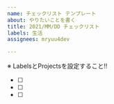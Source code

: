 ```yaml
---
name: チェックリスト テンプレート
about: やりたいことを書く
title: 2021/MM/DD チェックリスト
labels: 生活
assignees: mryuu4dev

---
```


※ LabelsとProjectsを設定すること!!

- [ ] 
- [ ] 
- [ ]
